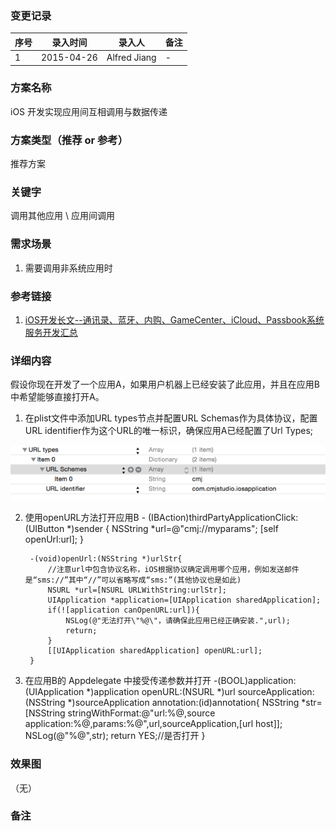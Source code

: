 ### 变更记录
| 序号 | 录入时间 | 录入人 | 备注 |
| -- | -- | -- | -- |
| 1 | 2015-04-26 | Alfred Jiang | - |

### 方案名称
iOS 开发实现应用间互相调用与数据传递

### 方案类型（推荐 or 参考）
推荐方案

### 关键字
调用其他应用 \ 应用间调用

### 需求场景
1. 需要调用非系统应用时

### 参考链接
1. [iOS开发长文--通讯录、蓝牙、内购、GameCenter、iCloud、Passbook系统服务开发汇总](http://www.cocoachina.com/ios/20150129/11068.html)

### 详细内容

假设你现在开发了一个应用A，如果用户机器上已经安装了此应用，并且在应用B中希望能够直接打开A。

1. 在plist文件中添加URL types节点并配置URL Schemas作为具体协议，配置URL identifier作为这个URL的唯一标识，确保应用A已经配置了Url Types;

![images/BundleTypeName.png](images/openURLSchemes.png)

2. 使用openURL方法打开应用B
        - (IBAction)thirdPartyApplicationClick:(UIButton *)sender {
            NSString *url=@"cmj://myparams";
            [self openUrl:url];
        }

        -(void)openUrl:(NSString *)urlStr{
            //注意url中包含协议名称，iOS根据协议确定调用哪个应用，例如发送邮件是“sms://”其中“//”可以省略写成“sms:”(其他协议也是如此)
            NSURL *url=[NSURL URLWithString:urlStr];
            UIApplication *application=[UIApplication sharedApplication];
            if(![application canOpenURL:url]){
                NSLog(@"无法打开\"%@\"，请确保此应用已经正确安装.",url);
                return;
            }
            [[UIApplication sharedApplication] openURL:url];
        }

3. 在应用B的 Appdelegate 中接受传递参数并打开
        -(BOOL)application:(UIApplication *)application openURL:(NSURL *)url sourceApplication:(NSString *)sourceApplication annotation:(id)annotation{
            NSString *str=[NSString stringWithFormat:@"url:%@,source application:%@,params:%@",url,sourceApplication,[url host]];
            NSLog(@"%@",str);
            return YES;//是否打开
        }

### 效果图
（无）

### 备注
